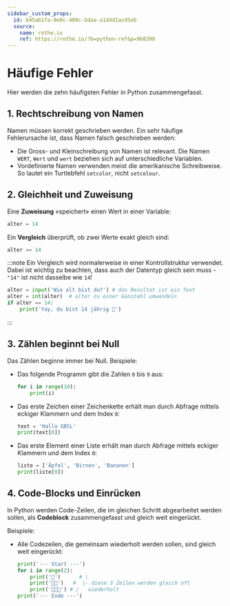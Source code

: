 ```yaml
---
sidebar_custom_props:
  id: b45ab1fa-8e0c-400c-bdaa-a1d4d1acd5eb
  source:
    name: rothe.io
    ref: https://rothe.io/?b=python-ref&p=968398
---
```


# Häufige Fehler


Hier werden die zehn häufigsten Fehler in Python zusammengefasst.

## 1. Rechtschreibung von Namen

Namen müssen korrekt geschrieben werden. Ein sehr häufige Fehlerursache ist, dass Namen falsch geschrieben werden:
- Die Gross- und Kleinschreibung von Namen ist relevant. Die Namen `WERT`, `Wert` und `wert` beziehen sich auf unterschiedliche Variablen.
- Vordefinierte Namen verwenden meist die amerikanische Schreibweise. So lautet ein Turtlebfehl `setcolor`, nicht `setcolour`.

## 2. Gleichheit und Zuweisung

Eine **Zuweisung** «speichert» einen Wert in einer Variable:

```py
alter = 14
```

Ein **Vergleich** überprüft, ob zwei Werte exakt gleich sind:

```py
alter == 14
```

:::note
Ein Vergleich wird normalerweise in einer Kontrollstruktur verwendet. Dabei ist wichtig zu beachten, dass auch der Datentyp gleich sein muss - `"14"` ist nicht dasselbe wie `14`!

```py live_py slim
alter = input('Wie alt bist du?') # das Resultat ist ein Text
alter = int(alter)  # alter zu einer Ganzzahl umwandeln
if alter == 14:
    print('Yay, du bist 14 jährig 🥳') 
```
:::

## 3. Zählen beginnt bei Null

Das Zählen beginne immer bei Null. Beispiele:

- Das folgende Programm gibt die Zahlen `0` bis `9` aus:
    ```py live_py slim
    for i in range(10):
        print(i) 
    ```
- Das erste Zeichen einer Zeichenkette erhält man durch Abfrage mittels eckiger Klammern und dem Index `0`:
    ```py live_py slim
    text = 'Hallo GBSL'
    print(text[0]) 
    ```
- Das erste Element einer Liste erhält man durch Abfrage mittels eckiger Klammern und dem Index `0`:
    ```py live_py slim
    liste = ['Äpfel', 'Birnen', 'Bananen']
    print(liste[0]) 
    ```

## 4. Code-Blocks und Einrücken

In Python werden Code-Zeilen, die im gleichen Schritt abgearbeitet werden sollen, als **Codeblock** zusammengefasst und gleich weit eingerückt.

Beispiele:
- Alle Codezeilen, die gemeinsam wiederholt werden sollen, sind gleich weit eingerückt:
    ```py live_py slim
    print('--- Start ---')
    for i in range(2):
        print('🥳')      # \ 
        print('🥳🥳')   #  |- diese 3 Zeilen werden gleich oft
        print('🥳🥳🥳') # /   wiederholt
    print('--- Ende ---') 
    ```

